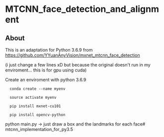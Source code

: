 # MTCNN_face_detection_and_alignment

## About

  This is an adaptation for Python 3.6.9 from https://github.com/YYuanAnyVision/mxnet_mtcnn_face_detection

  (i just change a few lines xD but because the original doesn't run in my enviroment... this is for gpu using cuda)


  Create an enviroment with python 3.6.9 
  ```
    conda create --name myenv
  
    source activate myenv
  
    pip install mxnet-cu101
  
    pip install opencv-python
  
  ```

  python main.py -> just draw a box and the landmarks for each face# mtcnn_implementation_for_py3.5
